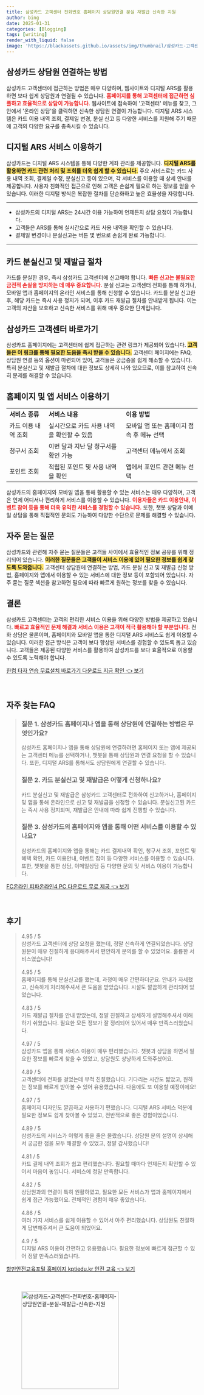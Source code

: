 ```yaml
---
title: 삼성카드 고객센터 전화번호 홈페이지 상담원연결 분실 재발급 신속한 지원
author: bing
date: 2025-01-31
categories: [Blogging]
tags: [writing]
render_with_liquid: false
image: 'https://blackassets.github.io/assets/img/thumbnail/삼성카드-고객센터-전화번호-홈페이지-상담원연결-분실-재발급-신속한-지원.webp'
---
```



<h2 id='삼성카드 상담원 연결하는 방법'>삼성카드 상담원 연결하는 방법</h2>

<p>삼성카드 고객센터에 접근하는 방법은 매우 다양하며, 웹사이트와 디지털 ARS를 활용하면 보다 쉽게 상담원과 연결될 수 있습니다. <b><span style="color: #ee2323;">홈페이지를 통해 고객센터에 접근하면 심플하고 효율적으로 상담이 가능합니다.</span></b> 웹사이트에 접속하여 '고객센터' 메뉴를 찾고, 그 안에서 '온라인 상담'을 클릭하면 신속한 상담원 연결이 가능합니다. 디지털 ARS 시스템은 카드 이용 내역 조회, 결제일 변경, 분실 신고 등 다양한 서비스를 지원해 주기 때문에 고객의 다양한 요구를 충족시킬 수 있습니다.</p>

<h2 id='디지털 ARS 서비스 이용하기'>디지털 ARS 서비스 이용하기</h2>

<p>삼성카드는 디지털 ARS 시스템을 통해 다양한 계좌 관리를 제공합니다. <b><span style="background-color: #ffe066;">디지털 ARS를 활용하면 카드 관련 처리 및 조회를 더욱 쉽게 할 수 있습니다.</span></b> 주요 서비스로는 카드 사용 내역 조회, 결제일 수정, 분실신고 등이 있으며, 각 서비스를 이용할 때 상세 안내를 제공합니다. 사용자 친화적인 접근으로 인해 고객은 손쉽게 필요로 하는 정보를 얻을 수 있습니다. 이러한 디지털 방식은 복잡한 절차를 단순화하고 높은 효율성을 자랑합니다.</p>

<hr />

<ul>
    <li>삼성카드의 디지털 ARS는 24시간 이용 가능하여 언제든지 상담 요청이 가능합니다.</li>
    <li>고객들은 ARS를 통해 실시간으로 카드 사용 내역을 확인할 수 있습니다.</li>
    <li>결제일 변경이나 분실신고는 버튼 몇 번으로 손쉽게 완료 가능합니다.</li>
</ul>

<hr />

<h2 id='카드 분실신고 및 재발급 절차'>카드 분실신고 및 재발급 절차</h2>

<p>카드를 분실한 경우, 즉시 삼성카드 고객센터에 신고해야 합니다. <b><span style="color: #ee2323;">빠른 신고는 불필요한 금전적 손실을 방지하는 데 매우 중요합니다.</span></b> 분실 신고는 고객센터 전화를 통해 하거나, 모바일 앱과 홈페이지의 온라인 서비스를 통해 신청할 수 있습니다. 카드를 분실 신고한 후, 해당 카드는 즉시 사용 정지가 되며, 이후 카드 재발급 절차를 안내받게 됩니다. 이는 고객의 자산을 보호하고 신속한 서비스를 위해 매우 중요한 단계입니다.</p>

<h2 id='삼성카드 고객센터 바로가기'>삼성카드 고객센터 바로가기</h2>

<p>삼성카드 홈페이지에는 고객센터에 쉽게 접근하는 관련 링크가 제공되어 있습니다. <b><span style="background-color: #ffe066;">고객들은 이 링크를 통해 필요한 도움을 즉시 받을 수 있습니다.</span></b> 고객센터 페이지에는 FAQ, 상담원 연결 등의 옵션이 마련되어 있어, 고객들은 궁금증을 쉽게 해소할 수 있습니다. 특히 분실신고 및 재발급 절차에 대한 정보도 상세히 나와 있으므로, 이를 참고하여 신속히 문제를 해결할 수 있습니다.</p>

<h2 id='홈페이지 및 앱 서비스 이용하기'>홈페이지 및 앱 서비스 이용하기</h2>

<table>
    <tr>
        <td><b>서비스 종류</b></td>
        <td><b>서비스 내용</b></td>
        <td><b>이용 방법</b></td>
    </tr>
    <tr>
        <td>카드 이용 내역 조회</td>
        <td>실시간으로 카드 사용 내역을 확인할 수 있음</td>
        <td>모바일 앱 또는 홈페이지 접속 후 메뉴 선택</td>
    </tr>
    <tr>
        <td>청구서 조회</td>
        <td>이번 달과 지난 달 청구서를 확인 가능</td>
        <td>고객센터 메뉴에서 조회</td>
    </tr>
    <tr>
        <td>포인트 조회</td>
        <td>적립된 포인트 및 사용 내역을 확인</td>
        <td>앱에서 포인트 관련 메뉴 선택</td>
    </tr>
</table>

<p>삼성카드의 홈페이지와 모바일 앱을 통해 활용할 수 있는 서비스는 매우 다양하며, 고객은 언제 어디서나 편리하게 서비스를 이용할 수 있습니다. <b><span style="color: #ee2323;">이용자들은 카드 이용안내, 이벤트 참여 등을 통해 더욱 유익한 서비스를 경험할 수 있습니다.</span></b> 또한, 챗봇 상담과 이메일 상담을 통해 직접적인 문의도 가능하여 다양한 수단으로 문제를 해결할 수 있습니다.</p>

<h2 id='자주 묻는 질문'>자주 묻는 질문</h2>

<p>삼성카드와 관련해 자주 묻는 질문들은 고객들 사이에서 효율적인 정보 공유를 위해 정리되어 있습니다. <b><span style="background-color: #ffe066;">이러한 질문들은 고객들이 서비스 이용에 있어 필요한 정보를 쉽게 찾도록 도와줍니다.</span></b> 고객센터 상담원에 연결하는 방법, 카드 분실 신고 및 재발급 신청 방법, 홈페이지와 앱에서 이용할 수 있는 서비스에 대한 정보 등이 포함되어 있습니다. 자주 묻는 질문 섹션을 참고하면 필요에 따라 빠르게 원하는 정보를 찾을 수 있습니다.</p>

<h2 id='결론'>결론</h2>

<p>삼성카드 고객센터는 고객의 편리한 서비스 이용을 위해 다양한 방법을 제공하고 있습니다. <b><span style="color: #ee2323;">빠르고 효율적인 문제 해결과 서비스 이용은 고객이 적극 활용해야 할 부분입니다.</span></b> 전화 상담은 물론이며, 홈페이지와 모바일 앱을 통한 디지털 ARS 서비스도 쉽게 이용할 수 있습니다. 이러한 접근 방식은 고객이 보다 향상된 서비스를 경험할 수 있도록 돕고 있습니다. 고객들은 제공된 다양한 서비스를 활용하여 삼성카드를 보다 효율적으로 이용할 수 있도록 노력해야 합니다.</p>


<p><a class="click-button" title="한컴 타자 연습 무료설치 바로가기 다운로드 지금 확인" href="https://blackassets.github.io/posts/%ED%95%9C%EC%BB%B4-%ED%83%80%EC%9E%90-%EC%97%B0%EC%8A%B5-%EB%AC%B4%EB%A3%8C%EC%84%A4%EC%B9%98-%EB%B0%94%EB%A1%9C%EA%B0%80%EA%B8%B0-%EB%8B%A4%EC%9A%B4%EB%A1%9C%EB%93%9C-%EC%A7%80%EA%B8%88-%ED%99%95%EC%9D%B8/" rel="dofollow">한컴 타자 연습 무료설치 바로가기 다운로드 지금 확인 👈 보기</a></p><br>
<h2 id='자주_찾는_FAQ'>자주 찾는 FAQ</h2>
<div itemscope="" itemtype="https://schema.org/FAQPage"> 
<blockquote> 
<div itemscope="" itemprop="mainEntity" itemtype="https://schema.org/Question"> 
<h3 itemprop="name">질문 1. 삼성카드 홈페이지나 앱을 통해 상담원에 연결하는 방법은 무엇인가요?</h3> 
<div itemscope="" itemprop="acceptedAnswer" itemtype="https://schema.org/Answer"> 
<span itemprop="text"> 
<p>삼성카드 홈페이지나 앱을 통해 상담원에 연결하려면 홈페이지 또는 앱에 제공되는 고객센터 메뉴를 선택하거나, 챗봇을 통해 상담원과 연결 요청을 할 수 있습니다. 또한, 디지털 ARS를 통해서도 상담원에게 연결할 수 있습니다.</p> 
</span> 
</div> 
</div> 

<div itemscope="" itemprop="mainEntity" itemtype="https://schema.org/Question"> 
<h3 itemprop="name">질문 2. 카드 분실신고 및 재발급은 어떻게 신청하나요?</h3> 
<div itemscope="" itemprop="acceptedAnswer" itemtype="https://schema.org/Answer"> 
<span itemprop="text"> 
<p>카드 분실신고 및 재발급은 삼성카드 고객센터로 전화하여 신고하거나, 홈페이지 및 앱을 통해 온라인으로 신고 및 재발급을 신청할 수 있습니다. 분실신고된 카드는 즉시 사용 정지되며, 재발급은 안내에 따라 쉽게 진행할 수 있습니다.</p> 
</span> 
</div> 
</div> 

<div itemscope="" itemprop="mainEntity" itemtype="https://schema.org/Question"> 
<h3 itemprop="name">질문 3. 삼성카드의 홈페이지와 앱을 통해 어떤 서비스를 이용할 수 있나요?</h3> 
<div itemscope="" itemprop="acceptedAnswer" itemtype="https://schema.org/Answer"> 
<span itemprop="text"> 
<p>삼성카드의 홈페이지와 앱을 통해는 카드 결제내역 확인, 청구서 조회, 포인트 및 혜택 확인, 카드 이용안내, 이벤트 참여 등 다양한 서비스를 이용할 수 있습니다. 또한, 챗봇을 통한 상담, 이메일상담 등 다양한 문의 및 서비스 이용이 가능합니다.</p> 
</span> 
</div> 
</div> 
</blockquote> 
</div>
<p><a class="click-button" title="FC온라인 피파온라인4 PC 다운로드 무료 제공" href="https://blackassets.github.io/posts/FC%EC%98%A8%EB%9D%BC%EC%9D%B8-%ED%94%BC%ED%8C%8C%EC%98%A8%EB%9D%BC%EC%9D%B84-PC-%EB%8B%A4%EC%9A%B4%EB%A1%9C%EB%93%9C-%EB%AC%B4%EB%A3%8C-%EC%A0%9C%EA%B3%B5/" rel="dofollow">FC온라인 피파온라인4 PC 다운로드 무료 제공 👈 보기</a></p><br>
<h2 id='후기'>후기</h2>
<div itemscope itemtype="https://schema.org/Product">
  <blockquote>
  <div itemprop="review" itemscope itemtype="https://schema.org/Review">
      <div itemprop="reviewRating" itemscope itemtype="https://schema.org/Rating"> <span itemprop="ratingValue">4.95</span> / <span itemprop="bestRating">5</span> </div>
      <span itemprop="reviewBody">삼성카드 고객센터에 상담 요청을 했는데, 정말 신속하게 연결되었습니다. 상담원분이 매우 친절하게 응대해주셔서 편안하게 문의를 할 수 있었어요. 훌륭한 서비스였습니다!</span>
  </div>
  <br>
  <div itemprop="review" itemscope itemtype="https://schema.org/Review">
      <div itemprop="reviewRating" itemscope itemtype="https://schema.org/Rating"> <span itemprop="ratingValue">4.95</span> / <span itemprop="bestRating">5</span> </div>
      <span itemprop="reviewBody">홈페이지를 통해 분실신고를 했는데, 과정이 매우 간편하더군요. 안내가 자세했고, 신속하게 처리해주셔서 큰 도움을 받았습니다. 시설도 깔끔하게 관리되어 있었습니다.</span>
  </div>
  <br>
  <div itemprop="review" itemscope itemtype="https://schema.org/Review">
      <div itemprop="reviewRating" itemscope itemtype="https://schema.org/Rating"> <span itemprop="ratingValue">4.83</span> / <span itemprop="bestRating">5</span> </div>
      <span itemprop="reviewBody">카드 재발급 절차를 안내 받았는데, 정말 친절하고 상세하게 설명해주셔서 이해하기 쉬웠습니다. 필요한 모든 정보가 잘 정리되어 있어서 매우 만족스러웠습니다.</span>
  </div>
  <br>
  <div itemprop="review" itemscope itemtype="https://schema.org/Review">
      <div itemprop="reviewRating" itemscope itemtype="https://schema.org/Rating"> <span itemprop="ratingValue">4.97</span> / <span itemprop="bestRating">5</span> </div>
      <span itemprop="reviewBody">삼성카드 앱을 통해 서비스 이용이 매우 편리했습니다. 챗봇과 상담을 하면서 필요한 정보를 빠르게 찾을 수 있었고, 상담원도 상냥하게 도와주셨어요.</span>
  </div>
  <br>
  <div itemprop="review" itemscope itemtype="https://schema.org/Review">
      <div itemprop="reviewRating" itemscope itemtype="https://schema.org/Rating"> <span itemprop="ratingValue">4.89</span> / <span itemprop="bestRating">5</span> </div>
      <span itemprop="reviewBody">고객센터에 전화를 걸었는데 무척 친절했습니다. 기다리는 시간도 짧았고, 원하는 정보를 빠르게 받아볼 수 있어 유용했습니다. 다음에도 또 이용할 예정이에요!</span>
  </div>
  <br>
  <div itemprop="review" itemscope itemtype="https://schema.org/Review">
      <div itemprop="reviewRating" itemscope itemtype="https://schema.org/Rating"> <span itemprop="ratingValue">4.97</span> / <span itemprop="bestRating">5</span> </div>
      <span itemprop="reviewBody">홈페이지 디자인도 깔끔하고 사용하기 편했습니다. 디지털 ARS 서비스 덕분에 필요한 정보도 쉽게 찾아볼 수 있었고, 전반적으로 좋은 경험이었습니다.</span>
  </div>
  <br>
  <div itemprop="review" itemscope itemtype="https://schema.org/Review">
      <div itemprop="reviewRating" itemscope itemtype="https://schema.org/Rating"> <span itemprop="ratingValue">4.89</span> / <span itemprop="bestRating">5</span> </div>
      <span itemprop="reviewBody">삼성카드의 서비스가 이렇게 좋을 줄은 몰랐습니다. 상담원 분의 설명이 상세해서 궁금한 점을 모두 해결할 수 있었고, 정말 감사했습니다!</span>
  </div>
  <br>
  <div itemprop="review" itemscope itemtype="https://schema.org/Review">
      <div itemprop="reviewRating" itemscope itemtype="https://schema.org/Rating"> <span itemprop="ratingValue">4.81</span> / <span itemprop="bestRating">5</span> </div>
      <span itemprop="reviewBody">카드 결제 내역 조회가 쉽고 편리했습니다. 필요할 때마다 언제든지 확인할 수 있어서 마음이 놓입니다. 서비스에 정말 만족합니다.</span>
  </div>
  <br>
  <div itemprop="review" itemscope itemtype="https://schema.org/Review">
      <div itemprop="reviewRating" itemscope itemtype="https://schema.org/Rating"> <span itemprop="ratingValue">4.82</span> / <span itemprop="bestRating">5</span> </div>
      <span itemprop="reviewBody">상담원과의 연결이 특히 원활하였고, 필요한 모든 서비스가 앱과 홈페이지에서 쉽게 접근 가능했어요. 전체적인 경험이 매우 좋았습니다.</span>
  </div>
  <br>
  <div itemprop="review" itemscope itemtype="https://schema.org/Review">
      <div itemprop="reviewRating" itemscope itemtype="https://schema.org/Rating"> <span itemprop="ratingValue">4.86</span> / <span itemprop="bestRating">5</span> </div>
      <span itemprop="reviewBody">여러 가지 서비스를 쉽게 이용할 수 있어서 아주 편리했습니다. 상담원도 친절하게 답변해주셔서 큰 도움이 되었어요.</span>
  </div>
  <br>
  <div itemprop="review" itemscope itemtype="https://schema.org/Review">
      <div itemprop="reviewRating" itemscope itemtype="https://schema.org/Rating"> <span itemprop="ratingValue">4.9</span> / <span itemprop="bestRating">5</span> </div>
      <span itemprop="reviewBody">디지털 ARS 이용이 간편하고 유용했습니다. 필요한 정보에 빠르게 접근할 수 있어 정말 만족스러웠습니다.</span>
  </div>
  </blockquote>
</div>
<p><a class="click-button" title="항만안전교육포털 홈페이지 kptiedu.kr 안전 교육" href="https://blackassets.github.io/posts/%ED%95%AD%EB%A7%8C%EC%95%88%EC%A0%84%EA%B5%90%EC%9C%A1%ED%8F%AC%ED%84%B8-%ED%99%88%ED%8E%98%EC%9D%B4%EC%A7%80-kptiedu.kr-%EC%95%88%EC%A0%84-%EA%B5%90%EC%9C%A1/" rel="dofollow">항만안전교육포털 홈페이지 kptiedu.kr 안전 교육 👈 보기</a></p><br>
<figure class="image"><img src="https://blackassets.github.io/assets/img/thumbnail/삼성카드-고객센터-전화번호-홈페이지-상담원연결-분실-재발급-신속한-지원.webp" alt="삼성카드-고객센터-전화번호-홈페이지-상담원연결-분실-재발급-신속한-지원" width="256" height="256"></figure>